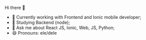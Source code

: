  Hi there 👋


- 🔭 Currently working with Frontend and Ionic mobile developer;
- 🌱 Studying Backend (node);
- 💬 Ask me about React JS, Ionic, Web, JS, Python;
- 😄 Pronouns: ele/dele


